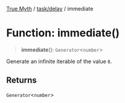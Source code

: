 [True Myth](../../../index.md) / [task/delay](../index.md) / immediate

# Function: immediate()

> **immediate**(): `Generator`\<`number`\>

Generate an infinite iterable of the value `0`.

## Returns

`Generator`\<`number`\>
